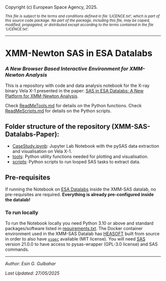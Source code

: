 Copyright (c) European Space Agency, 2025.

<small><em>This file is subject to the terms and conditions defined in file 'LICENCE.txt', which is part of this source code package. No part of the package, including this file, may be copied, modified, propagated, or distributed except according to the terms contained in the file ‘LICENCE.txt’.</em></small>
***

# XMM-Newton SAS in ESA Datalabs
### *A New Browser Based Interactive Environment for XMM-Newton Analysis*

This is a repository with code and data analysis notebook for the X-ray binary Vela X-1 presented in the paper: [SAS in ESA Datalabs: A New Platform for XMM-Newton Analysis](https://papers.ssrn.com/sol3/papers.cfm?abstract_id=5177091).

Check [ReadMeTools.md](ReadMeTools.md) for details on the Python functions.
Check [ReadMeScripts.md](ReadMeScripts.md) for details on the Python scripts.

## Folder structure of the repository (XMM-SAS-Datalabs-Paper):

* [CaseStudy.ipynb](CaseStudy.ipynb): Jupyter Lab Notebook with the pySAS data extraction and visualisation on Vela X-1.
* [tools](tools): Python utility functions needed for plotting and visualisation.
* [scripts](scripts): Python scripts to run looped SAS tasks to extract data.

## Pre-requisites
If running the Notebook on [ESA Datalabs](https://datalabs.esa.int/) inside the XMM-SAS datalab, no pre-requisites are required. **Everything is already pre-configured inside the datalab!**

### To run locally
To run the Notebook locally you need Python 3.10 or above and standard packages/software listed in [requirements.txt](requirements.txt).
The Docker container environment used in the XMM-SAS Datalab has [HEASOFT](https://heasarc.gsfc.nasa.gov/lheasoft/) built from source in order to also have [`xspec`](https://heasarc.gsfc.nasa.gov/xanadu/xspec/) available (MIT license). You will need [SAS](https://www.cosmos.esa.int/web/xmm-newton/what-is-sas) version 21.0.0 to have access to pysas-wrapper (GPL-3.0 license) and SAS commands.

---

*Author: Esin G. Gulbahar*

*Last Updated: 27/05/2025*
